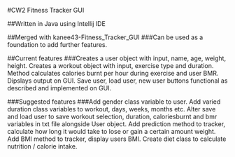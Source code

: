 #CW2 Fitness Tracker GUI

##Written in Java using Intellij IDE

##Merged with kanee43-Fitness_Tracker_GUI
###Can be used as a foundation to add further features.

##Current features
###Creates a user object with input, name, age, weight, height. Creates a workout object with input, exercise type and duration.
Method calculates calories burnt per hour during exercise and user BMR. Dipslays output on GUI.
Save user, load user, new user buttons functional as described and implemented on GUI.

###Suggested features
###Add gender class variable to user.
Add varied duration class variables to workout, days, weeks, months etc.
Alter save and load user to save workout selection, duration, caloriesburnt and bmr variables in txt file alongside User object.
Add prediction method to tracker, calculate how long it would take to lose or gain a certain amount weight. 
Add BMI method to tracker, display users BMI. 
Create diet class to calculate nutrition / calorie intake.
